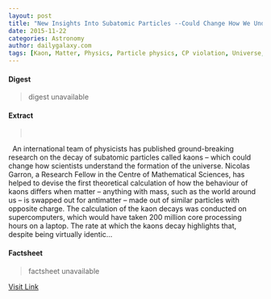 ```yaml
---
layout: post
title: "New Insights Into Subatomic Particles --Could Change How We Understand the Formation of the Universe"
date: 2015-11-22
categories: Astronomy
author: dailygalaxy.com
tags: [Kaon, Matter, Physics, Particle physics, CP violation, Universe, Antimatter, Research, Physical sciences, Scientific method, Physical cosmology, Scientific theories, Mechanics, Science, Theoretical physics]
---
```



#### Digest
>digest unavailable

#### Extract
>       An international team of physicists has published ground-breaking research on the decay of subatomic particles called kaons – which could change how scientists understand the formation of the universe. Nicolas Garron, a Research Fellow in the Centre of Mathematical Sciences, has helped to devise the first theoretical calculation of how the behaviour of kaons differs when matter – anything with mass, such as the world around us – is swapped out for antimatter – made out of similar particles with opposite charge. The calculation of the kaon decays was conducted on supercomputers, which would have taken 200 million core processing hours on a laptop. The rate at which the kaons decay highlights that, despite being virtually identic...

#### Factsheet
>factsheet unavailable

[Visit Link](http://www.dailygalaxy.com/my_weblog/2015/11/new-insights-into-subatomic-particles-could-change-how-we-understand-the-formation-of-the-universe.html)


